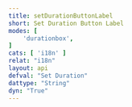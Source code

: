 ```yaml
---
title: setDurationButtonLabel
short: Set Duration Button Label
modes: [
	'durationbox',
]
cats: [ 'i18n' ]
relat: "i18n"
layout: api
defval: "Set Duration"
dattype: "String"
dyn: "True"
---
```




